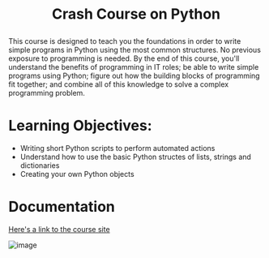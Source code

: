 <h1>
<p align = "center"> 
Crash Course on Python
</p>
</h1>


This course is designed to teach you the foundations in order to write simple programs in Python using the most common structures. No previous exposure to programming is needed. By the end of this course, you'll understand the benefits of programming in IT roles; be able to write simple programs using Python; figure out how the building blocks of programming fit together; and combine all of this knowledge to solve a complex programming problem.

# Learning Objectives:

 - Writing short Python scripts to perform automated actions
 - Understand how to use the basic Python structes of lists, strings and dictionaries
 - Creating your own Python objects

# Documentation

[Here's a link to the course site](https://www.coursera.org/learn/python-crash-course)



![image](https://user-images.githubusercontent.com/96816530/192972083-eb9094c3-a48f-4da3-a8e3-83d9c1ce6a02.png)
